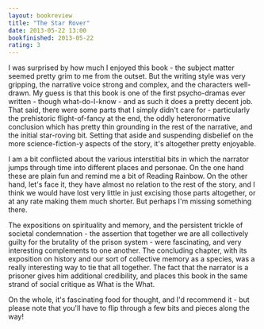 ```yaml
---
layout: bookreview
title: "The Star Rover"
date: 2013-05-22 13:00
bookfinished: 2013-05-22
rating: 3
---
```


I was surprised by how much I enjoyed this book - the subject matter seemed pretty grim to me from the outset.  But the writing style was very gripping, the narrative voice strong and complex, and the characters well-drawn.  My guess is that this book is one of the first psycho-dramas ever written - though what-do-I-know - and as such it does a pretty decent job.  That said, there were some parts that I simply didn't care for - particularly the prehistoric flight-of-fancy at the end, the oddly heteronormative conclusion which has pretty thin grounding in the rest of the narrative, and the initial star-roving bit.  Setting that aside and suspending disbelief on the more science-fiction-y aspects of the story, it's altogether pretty enjoyable.



I am a bit conflicted about the various interstitial bits in which the narrator jumps through time into different places and personae.  On the one hand these are plain fun and remind me a bit of Reading Rainbow.  On the other hand, let's face it, they have almost no relation to the rest of the story, and I think we would have lost very little in just excising those parts altogether, or at any rate making them much shorter.  But perhaps I'm missing something there.



The expositions on spirituality and memory, and the persistent trickle of societal condemnation - the assertion that together we are all collectively guilty for the brutality of the prison system - were fascinating, and very interesting complements to one another.  The concluding chapter, with its exposition on history and our sort of collective memory as a species, was a really interesting way to tie that all together.  The fact that the narrator is a prisoner gives him additional credibility, and places this book in the same strand of social critique as What is the What.



On the whole, it's fascinating food for thought, and I'd recommend it - but please note that you'll have to flip through a few bits and pieces along the way!